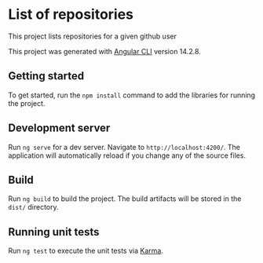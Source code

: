 # List of repositories

This project lists repositories for a given github user

This project was generated with [Angular CLI](https://github.com/angular/angular-cli) version 14.2.8.

## Getting started

To get started, run the `npm install` command to add the libraries for running the project.

## Development server

Run `ng serve` for a dev server. Navigate to `http://localhost:4200/`. The application will automatically reload if you change any of the source files.

## Build

Run `ng build` to build the project. The build artifacts will be stored in the `dist/` directory.

## Running unit tests

Run `ng test` to execute the unit tests via [Karma](https://karma-runner.github.io).
